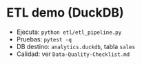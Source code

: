 # ETL demo (DuckDB)
- Ejecuta: `python etl/etl_pipeline.py`
- Pruebas: `pytest -q`
- DB destino: `analytics.duckdb`, tabla `sales`
- Calidad: ver `Data-Quality-Checklist.md`

